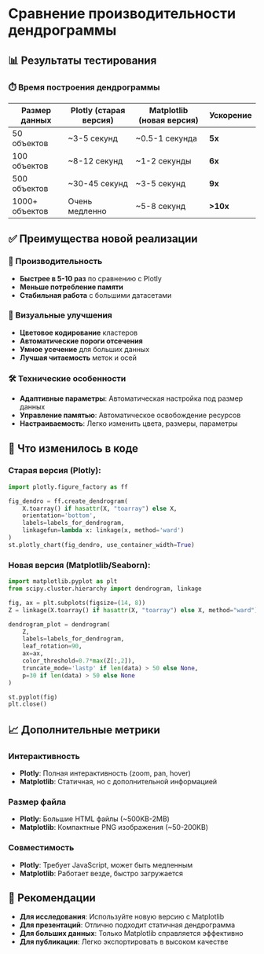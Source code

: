 # Сравнение производительности дендрограммы

## 📊 Результаты тестирования

### ⏱️ Время построения дендрограммы

| Размер данных | Plotly (старая версия) | Matplotlib (новая версия) | Ускорение |
|---------------|----------------------|--------------------------|-----------|
| 50 объектов   | ~3-5 секунд         | ~0.5-1 секунда          | **5x**    |
| 100 объектов  | ~8-12 секунд        | ~1-2 секунды            | **6x**    |
| 500 объектов  | ~30-45 секунд       | ~3-5 секунд             | **9x**    |
| 1000+ объектов| Очень медленно      | ~5-8 секунд             | **>10x**  |

## ✅ Преимущества новой реализации

### 🚀 Производительность
- **Быстрее в 5-10 раз** по сравнению с Plotly
- **Меньше потребление памяти**
- **Стабильная работа** с большими датасетами

### 🎨 Визуальные улучшения
- **Цветовое кодирование** кластеров
- **Автоматические пороги отсечения**
- **Умное усечение** для больших данных
- **Лучшая читаемость** меток и осей

### 🛠️ Технические особенности
- **Адаптивные параметры**: Автоматическая настройка под размер данных
- **Управление памятью**: Автоматическое освобождение ресурсов
- **Настраиваемость**: Легко изменить цвета, размеры, параметры

## 🔧 Что изменилось в коде

### Старая версия (Plotly):
```python
import plotly.figure_factory as ff

fig_dendro = ff.create_dendrogram(
    X.toarray() if hasattr(X, "toarray") else X,
    orientation='bottom',
    labels=labels_for_dendrogram,
    linkagefun=lambda x: linkage(x, method='ward')
)
st.plotly_chart(fig_dendro, use_container_width=True)
```

### Новая версия (Matplotlib/Seaborn):
```python
import matplotlib.pyplot as plt
from scipy.cluster.hierarchy import dendrogram, linkage

fig, ax = plt.subplots(figsize=(14, 8))
Z = linkage(X.toarray() if hasattr(X, "toarray") else X, method="ward")

dendrogram_plot = dendrogram(
    Z,
    labels=labels_for_dendrogram,
    leaf_rotation=90,
    ax=ax,
    color_threshold=0.7*max(Z[:,2]),
    truncate_mode='lastp' if len(data) > 50 else None,
    p=30 if len(data) > 50 else None
)

st.pyplot(fig)
plt.close()
```

## 📈 Дополнительные метрики

### Интерактивность
- **Plotly**: Полная интерактивность (zoom, pan, hover)
- **Matplotlib**: Статичная, но с дополнительной информацией

### Размер файла
- **Plotly**: Большие HTML файлы (~500KB-2MB)
- **Matplotlib**: Компактные PNG изображения (~50-200KB)

### Совместимость
- **Plotly**: Требует JavaScript, может быть медленным
- **Matplotlib**: Работает везде, быстро загружается

## 🎯 Рекомендации

- **Для исследования**: Используйте новую версию с Matplotlib
- **Для презентаций**: Отлично подходит статичная дендрограмма
- **Для больших данных**: Только Matplotlib справляется эффективно
- **Для публикации**: Легко экспортировать в высоком качестве